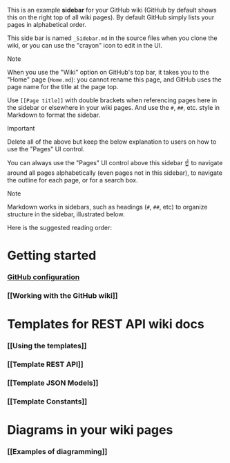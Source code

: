 This is an example **sidebar** for your GitHub wiki (GitHub by default shows
this on the right top of all wiki pages).
By default GitHub simply lists your pages in alphabetical order.

This side bar is named `_Sidebar.md` in the source files when you clone the
wiki, or you can use the "crayon" icon to edit in the UI.

> [!NOTE]
> When you use the "Wiki" option on GitHub's top bar, it takes you to the
> "Home" page (`Home.md`): you cannot rename this page, and GitHub uses the
> page name for the title at the page top.

Use `[[Page title]]` with double brackets when referencing pages here in the
sidebar or elsewhere in your wiki pages.
And use the `#`, `##`, etc. style in Markdown to format the sidebar.

> [!IMPORTANT]
> Delete all of the above but keep the below explanation to users on how to
> use the "Pages" UI control.

You can always use the "Pages" UI control above this sidebar ☝  to navigate
around all pages alphabetically (even pages not in this sidebar), to navigate
the outline for each page, or for a search box.

> [!NOTE]
> Markdown works in sidebars, such as headings (`#`, `##`, etc) to organize
> structure in the sidebar, illustrated below.

Here is the suggested reading order:

# Getting started

### [GitHub configuration](Home#getting-started)
### [[Working with the GitHub wiki]]

# Templates for REST API wiki docs

### [[Using the templates]]
### [[Template REST API]]
### [[Template JSON Models]]
### [[Template Constants]]

# Diagrams in your wiki pages

### [[Examples of diagramming]]
